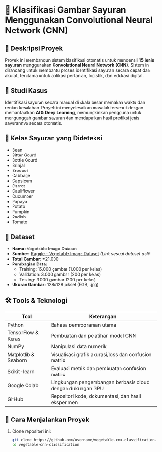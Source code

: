 # 🥦 Klasifikasi Gambar Sayuran Menggunakan Convolutional Neural Network (CNN)

## 📌 Deskripsi Proyek
Proyek ini membangun sistem klasifikasi otomatis untuk mengenali **15 jenis sayuran** menggunakan **Convolutional Neural Network (CNN)**. Sistem ini dirancang untuk membantu proses identifikasi sayuran secara cepat dan akurat, terutama untuk aplikasi pertanian, logistik, dan edukasi digital.

## 🧪 Studi Kasus
Identifikasi sayuran secara manual di skala besar memakan waktu dan rentan kesalahan. Proyek ini menyelesaikan masalah tersebut dengan memanfaatkan **AI & Deep Learning**, memungkinkan pengguna untuk mengunggah gambar sayuran dan mendapatkan hasil prediksi jenis sayurannya secara otomatis.

## 🥕 Kelas Sayuran yang Dideteksi
- Bean  
- Bitter Gourd  
- Bottle Gourd  
- Brinjal  
- Broccoli  
- Cabbage  
- Capsicum  
- Carrot  
- Cauliflower  
- Cucumber  
- Papaya  
- Potato  
- Pumpkin  
- Radish  
- Tomato

## 📂 Dataset
- **Nama:** Vegetable Image Dataset  
- **Sumber:** [Kaggle - Vegetable Image Dataset](https://www.kaggle.com/datasets) *(Link sesuai dataset asli)*  
- **Total Gambar:** ±21.000  
- **Pembagian Data:**
  - Training: 15.000 gambar (1.000 per kelas)
  - Validation: 3.000 gambar (200 per kelas)
  - Testing: 3.000 gambar (200 per kelas)  
- **Ukuran Gambar:** 128x128 piksel (RGB, .jpg)

## 🛠️ Tools & Teknologi
| Tool            | Keterangan |
|-----------------|------------|
| Python          | Bahasa pemrograman utama |
| TensorFlow & Keras | Pembuatan dan pelatihan model CNN |
| NumPy           | Manipulasi data numerik |
| Matplotlib & Seaborn | Visualisasi grafik akurasi/loss dan confusion matrix |
| Scikit-learn    | Evaluasi metrik dan pembuatan confusion matrix |
| Google Colab    | Lingkungan pengembangan berbasis cloud dengan dukungan GPU |
| GitHub          | Repositori kode, dokumentasi, dan hasil eksperimen |

## 🚀 Cara Menjalankan Proyek
1. Clone repositori ini:
   ```bash
   git clone https://github.com/username/vegetable-cnn-classification.git
   cd vegetable-cnn-classification

